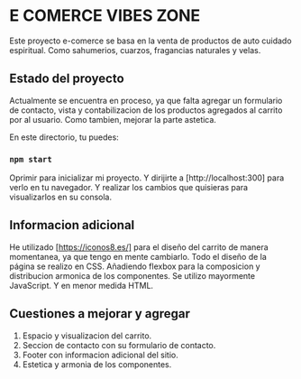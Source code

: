 # E COMERCE VIBES ZONE

 Este proyecto e-comerce se basa en la venta de productos de auto cuidado espiritual. Como sahumerios, cuarzos, fragancias naturales y velas.

## Estado del proyecto

 Actualmente se encuentra en proceso, ya que falta agregar un formulario de contacto, vista y contabilizacion de los productos agregados al carrito por al usuario. Como tambien, mejorar la parte astetica.

 En este directorio, tu puedes:

### `npm start`

 Oprimir para inicializar mi proyecto.
 Y dirijirte a [http://localhost:300] para verlo en tu navegador.
 Y realizar los cambios que quisieras para visualizarlos en su consola.

## Informacion adicional

 He utilizado [https://iconos8.es/] para el diseño del carrito de manera momentanea, ya que tengo en mente cambiarlo.
 Todo el diseño de la página se realizo en CSS. Añadiendo flexbox para la composicion y distribucion armonica de los componentes.
 Se utilizo mayormente JavaScript. Y en menor medida HTML.
 
## Cuestiones a mejorar y agregar
1. Espacio y visualizacion del carrito.
2. Seccion de contacto con su formulario de contacto.
3. Footer con informacion adicional del sitio.
4. Estetica y armonia de los componentes.
